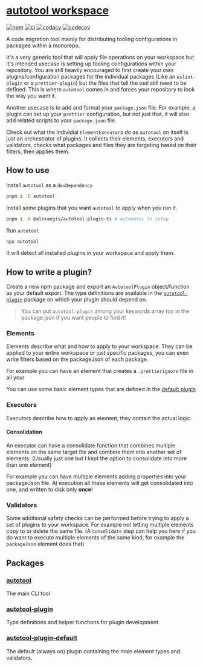 # [autotool workspace](https://github.com/AlexAegis/autotool)

[![npm](https://img.shields.io/npm/v/autotool/latest)](https://www.npmjs.com/package/@alexaegis/autotool)
[![ci](https://github.com/AlexAegis/autotool/actions/workflows/cicd.yml/badge.svg)](https://github.com/AlexAegis/autotool/actions/workflows/cicd.yml)
[![codacy](https://app.codacy.com/project/badge/Grade/a040168fa1e244debb0d1bbafcace38f)](https://app.codacy.com/gh/AlexAegis/autotool/dashboard?utm_source=gh&utm_medium=referral&utm_content=&utm_campaign=Badge_grade)
[![codecov](https://codecov.io/gh/AlexAegis/autotool/branch/master/graph/badge.svg?token=kw8ZeoPbUh)](https://codecov.io/gh/AlexAegis/autotool)

A code migration tool mainly for distributing tooling configurations in packages
within a monorepo.

It's a very generic tool that will apply file operations on your workspace but
it's intended usecase is setting up tooling configurations within your
repository. You are still heavily encouraged to first create your own
plugins/configuration packages for the individual packages (Like an
`eslint-plugin` or a `prettier-plugin`) but the files that tell the tool still
need to be defined. This is where `autotool` comes in and forces your repository
to look the way you want it.

Another usecase is to add and format your `package.json` file. For example, a
plugin can set up your `prettier` configuration, but not just that, it will also
add related scripts to your `package.json` file.

Check out what the individial `ElementExecutor`s do as `autotool` on itself is
just an orchestrator of plugins. It collects their elements, executors and
validators, checks what packages and files they are targeting based on their
filters, then applies them.

## How to use

Install `autotool` as a `devDependency`

```sh
pnpm i -D autotool
```

Install some plugins that you want `autotool` to apply when you run it.

```sh
pnpm i -D @alexaegis/autotool-plugin-ts # automatic ts setup
```

Run `autotool`

```sh
npx autotool
```

It will detect all installed plugins in your workspace and apply them.

## How to write a plugin?

Create a new npm package and export an `AutotoolPlugin` object/function as your
default export. The type definitions are available in the
[`autotool-plugin`](https://github.com/AlexAegis/autotool/tree/master/packages/autotool-plugin)
package on which your plugin should depend on.

> You can put `autotool-plugin` among your keywords array too in the
> package.json if you want people to find it!

### Elements

Elements describe what and how to apply to your workspace. They can be applied
to your entire workspace or just specific packages, you can even write filters
based on the packageJson of each package.

For example you can have an element that creates a `.prettierignore` file in all
your

You can use some basic element types that are defined in the
[default plugin](https://github.com/AlexAegis/autotool/tree/master/packages/autotool-plugin-default)

### Executors

Executors describe how to apply an element, they contain the actual logic.

#### Consolidation

An executor can have a consolidate function that combines multiple elements on
the same target file and combine them into another set of elements. (Usually
just one but I kept the option to consolidate into more than one element)

For example you can have multiple elements adding properties into your
packageJson file. At execution all these elements will get consolidated into
one, and written to disk only **once**!

### Validators

Some additional safety checks can be performed before trying to apply a set of
plugins to your workspace. For example not letting multiple elements copy to or
delete the same file. (A `consolidate` step can help you here if you do want to
execute multiple elements of the same kind, for example the `packageJson`
element does that)

## Packages

### [autotool](https://github.com/AlexAegis/autotool/tree/master/packages/autotool)

The main CLI tool

### [autotool-plugin](https://github.com/AlexAegis/autotool/tree/master/packages/autotool-plugin)

Type definitions and helper functions for plugin development

### [autotool-plugin-default](https://github.com/AlexAegis/autotool/tree/master/packages/autotool-plugin-default)

The default (always on) plugin containing the main element types and validators.
